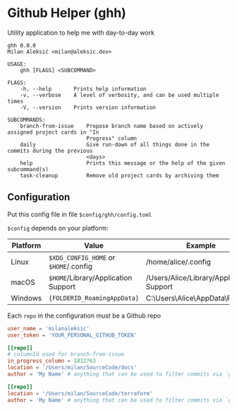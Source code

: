 # Github Helper (ghh)

Utility application to help me with day-to-day work

```
ghh 0.0.0
Milan Aleksić <milan@aleksic.dev>

USAGE:
    ghh [FLAGS] <SUBCOMMAND>

FLAGS:
    -h, --help       Prints help information
    -v, --verbose    A level of verbosity, and can be used multiple times
    -V, --version    Prints version information

SUBCOMMANDS:
    branch-from-issue    Propose branch name based on actively assigned project cards in "In
                         Progress" column
    daily                Give run-down of all things done in the commits during the previous
                         <days>
    help                 Prints this message or the help of the given subcommand(s)
    task-cleanup         Remove old project cards by archiving them
```

## Configuration

Put this config file in file `$config/ghh/config.toml`

`$config` depends on your platform:

|Platform | Value                                 | Example                                  |
| ------- | ------------------------------------- | ---------------------------------------- |
| Linux   | `$XDG_CONFIG_HOME` or `$HOME`/.config | /home/alice/.config                      |
| macOS   | `$HOME`/Library/Application Support   | /Users/Alice/Library/Application Support |
| Windows | `{FOLDERID_RoamingAppData}`           | C:\Users\Alice\AppData\Roaming           |

Each `repo` in the configuration must be a Github repo

```toml
user_name = 'milanaleksic'
user_token = 'YOUR_PERSONAL_GITHUB_TOKEN'

[[repo]]
# columnId used for branch-from-issue
in_progress_column = 1812763
location = '/Users/milan/SourceCode/docs'
author = 'My Name' # anything that can be used to filter commits via `git --author xxx`

[[repo]]
location = '/Users/milan/SourceCode/terraform'
author = 'My Name' # anything that can be used to filter commits via `git --author xxx`
```
